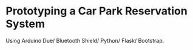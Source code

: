 # Prototyping a Car Park Reservation System

Using Arduino Due/ Bluetooth Shield/ Python/ Flask/ Bootstrap.
